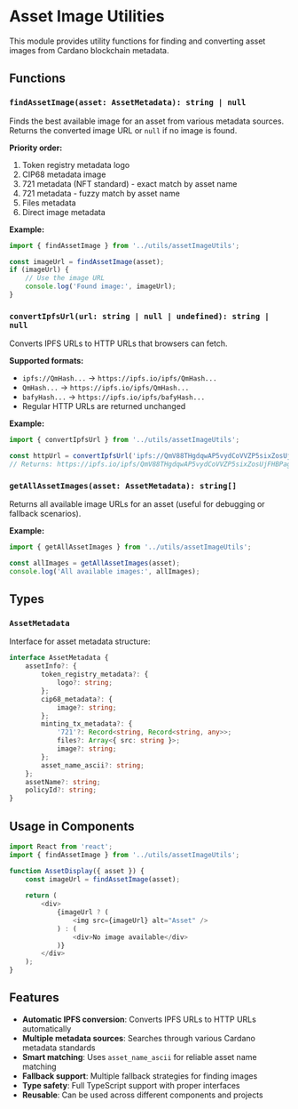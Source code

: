 # Asset Image Utilities

This module provides utility functions for finding and converting asset images from Cardano blockchain metadata.

## Functions

### `findAssetImage(asset: AssetMetadata): string | null`

Finds the best available image for an asset from various metadata sources. Returns the converted image URL or `null` if no image is found.

**Priority order:**
1. Token registry metadata logo
2. CIP68 metadata image  
3. 721 metadata (NFT standard) - exact match by asset name
4. 721 metadata - fuzzy match by asset name
5. Files metadata
6. Direct image metadata

**Example:**
```typescript
import { findAssetImage } from '../utils/assetImageUtils';

const imageUrl = findAssetImage(asset);
if (imageUrl) {
    // Use the image URL
    console.log('Found image:', imageUrl);
}
```

### `convertIpfsUrl(url: string | null | undefined): string | null`

Converts IPFS URLs to HTTP URLs that browsers can fetch.

**Supported formats:**
- `ipfs://QmHash...` → `https://ipfs.io/ipfs/QmHash...`
- `QmHash...` → `https://ipfs.io/ipfs/QmHash...`
- `bafyHash...` → `https://ipfs.io/ipfs/bafyHash...`
- Regular HTTP URLs are returned unchanged

**Example:**
```typescript
import { convertIpfsUrl } from '../utils/assetImageUtils';

const httpUrl = convertIpfsUrl('ipfs://QmV88THgdqwAP5vydCoVVZP5sixZosUjFHBPagXVYZiHAX');
// Returns: https://ipfs.io/ipfs/QmV88THgdqwAP5vydCoVVZP5sixZosUjFHBPagXVYZiHAX
```

### `getAllAssetImages(asset: AssetMetadata): string[]`

Returns all available image URLs for an asset (useful for debugging or fallback scenarios).

**Example:**
```typescript
import { getAllAssetImages } from '../utils/assetImageUtils';

const allImages = getAllAssetImages(asset);
console.log('All available images:', allImages);
```

## Types

### `AssetMetadata`

Interface for asset metadata structure:

```typescript
interface AssetMetadata {
    assetInfo?: {
        token_registry_metadata?: {
            logo?: string;
        };
        cip68_metadata?: {
            image?: string;
        };
        minting_tx_metadata?: {
            '721'?: Record<string, Record<string, any>>;
            files?: Array<{ src: string }>;
            image?: string;
        };
        asset_name_ascii?: string;
    };
    assetName?: string;
    policyId?: string;
}
```

## Usage in Components

```typescript
import React from 'react';
import { findAssetImage } from '../utils/assetImageUtils';

function AssetDisplay({ asset }) {
    const imageUrl = findAssetImage(asset);
    
    return (
        <div>
            {imageUrl ? (
                <img src={imageUrl} alt="Asset" />
            ) : (
                <div>No image available</div>
            )}
        </div>
    );
}
```

## Features

- **Automatic IPFS conversion**: Converts IPFS URLs to HTTP URLs automatically
- **Multiple metadata sources**: Searches through various Cardano metadata standards
- **Smart matching**: Uses `asset_name_ascii` for reliable asset name matching
- **Fallback support**: Multiple fallback strategies for finding images
- **Type safety**: Full TypeScript support with proper interfaces
- **Reusable**: Can be used across different components and projects
